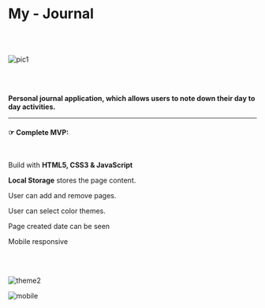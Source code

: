 # My - Journal

</br>
</br>

![pic1](https://user-images.githubusercontent.com/68109485/114334019-57171780-9b67-11eb-9037-b08a66e9e4fd.PNG)

</br>
</br>

**Personal journal application, which allows users to note down their day to day activities.**

---

#### &#9758; Complete MVP:

</br>

Build with **HTML5, CSS3 & JavaScript**

**Local Storage** stores the page content.

User can add and remove pages.

User can select color themes.

Page created date can be seen

Mobile responsive

</br>
</br>


![theme2](https://user-images.githubusercontent.com/68109485/114334258-d278c900-9b67-11eb-9ad5-9ab36b4ac04a.PNG)

![mobile](https://user-images.githubusercontent.com/68109485/114334256-d1479c00-9b67-11eb-9f39-c85d78cf4bec.PNG)
</br>
</br>
